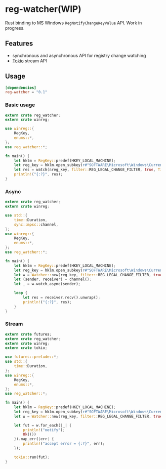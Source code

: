 # reg-watcher(WIP)

Rust binding to MS Windows `RegNotifyChangeKeyValue` API. Work in progress.

## Features

* synchronous and asynchronous API for registry change watching
* [Tokio](https://tokio.rs/) stream API

## Usage

```toml
[dependencies]
reg-watcher = "0.1"
```

### Basic usage

```rust
extern crate reg_watcher;
extern crate winreg;

use winreg::{
    RegKey,
    enums::*,
};
use reg_watcher::*;

fn main() {
    let hklm = RegKey::predef(HKEY_LOCAL_MACHINE);
    let reg_key = hklm.open_subkey(r#"SOFTWARE\Microsoft\Windows\CurrentVersion\Uninstall"#).unwrap();
    let res = watch(&reg_key, filter::REG_LEGAL_CHANGE_FILTER, true, Timeout::Milli(60 * 1000)).unwrap();
    println!("{:?}", res);
}
```

### Async

```rust
extern crate reg_watcher;
extern crate winreg;

use std::{
    time::Duration,
    sync::mpsc::channel,
};
use winreg::{
    RegKey,
    enums::*,
};
use reg_watcher::*;

fn main() {
    let hklm = RegKey::predef(HKEY_LOCAL_MACHINE);
    let reg_key = hklm.open_subkey(r#"SOFTWARE\Microsoft\Windows\CurrentVersion\Uninstall"#).unwrap();
    let w = Watcher::new(reg_key, filter::REG_LEGAL_CHANGE_FILTER, true, Duration::from_secs(1));
    let (sender, receiver) = channel();
    let _ = w.watch_async(sender);

    loop {
        let res = receiver.recv().unwrap();
        println!("{:?}", res);
    }
}
```

### Stream

```rust
extern crate futures;
extern crate reg_watcher;
extern crate winreg;
extern crate tokio;

use futures::prelude::*;
use std::{
    time::Duration,
};
use winreg::{
    RegKey,
    enums::*,
};
use reg_watcher::*;

fn main() {
    let hklm = RegKey::predef(HKEY_LOCAL_MACHINE);
    let reg_key = hklm.open_subkey(r#"SOFTWARE\Microsoft\Windows\CurrentVersion\Uninstall"#).unwrap();
    let w = Watcher::new(reg_key, filter::REG_LEGAL_CHANGE_FILTER, true, Duration::from_secs(1));

    let fut = w.for_each(|_| {
        println!("notify");
        Ok(())
    }).map_err(|err| {
        println!("accept error = {:?}", err);
    });

    tokio::run(fut);
}
```